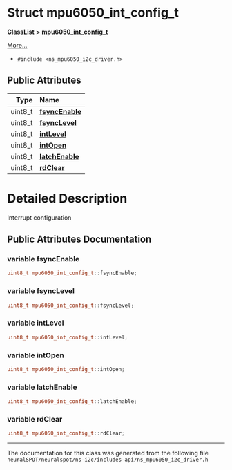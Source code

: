 

# Struct mpu6050\_int\_config\_t



[**ClassList**](annotated.md) **>** [**mpu6050\_int\_config\_t**](structmpu6050__int__config__t.md)



[More...](#detailed-description)

* `#include <ns_mpu6050_i2c_driver.h>`





















## Public Attributes

| Type | Name |
| ---: | :--- |
|  uint8\_t | [**fsyncEnable**](#variable-fsyncenable)  <br> |
|  uint8\_t | [**fsyncLevel**](#variable-fsynclevel)  <br> |
|  uint8\_t | [**intLevel**](#variable-intlevel)  <br> |
|  uint8\_t | [**intOpen**](#variable-intopen)  <br> |
|  uint8\_t | [**latchEnable**](#variable-latchenable)  <br> |
|  uint8\_t | [**rdClear**](#variable-rdclear)  <br> |












































# Detailed Description


Interrupt configuration 


    
## Public Attributes Documentation




### variable fsyncEnable 

```C++
uint8_t mpu6050_int_config_t::fsyncEnable;
```






### variable fsyncLevel 

```C++
uint8_t mpu6050_int_config_t::fsyncLevel;
```






### variable intLevel 

```C++
uint8_t mpu6050_int_config_t::intLevel;
```






### variable intOpen 

```C++
uint8_t mpu6050_int_config_t::intOpen;
```






### variable latchEnable 

```C++
uint8_t mpu6050_int_config_t::latchEnable;
```






### variable rdClear 

```C++
uint8_t mpu6050_int_config_t::rdClear;
```




------------------------------
The documentation for this class was generated from the following file `neuralSPOT/neuralspot/ns-i2c/includes-api/ns_mpu6050_i2c_driver.h`

